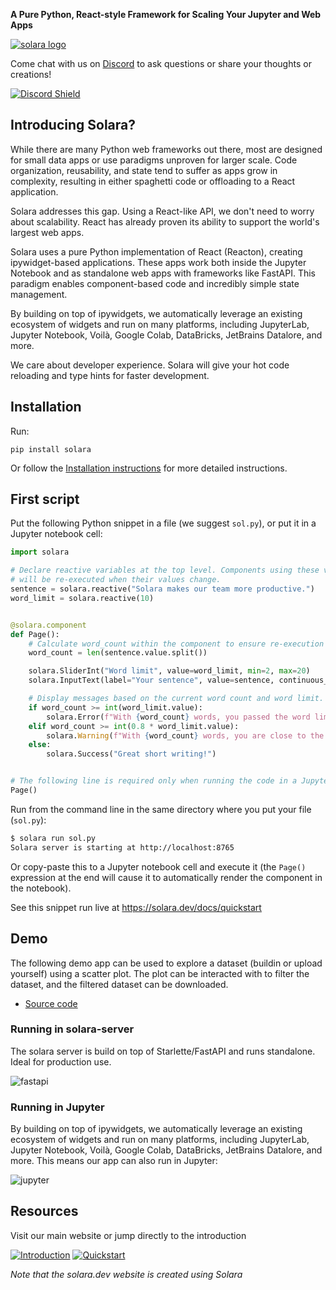**A Pure Python, React-style Framework for Scaling Your Jupyter and Web Apps**

[![solara logo](https://solara.dev/static/assets/images/logo.svg)](https://solara.dev)

Come chat with us on [Discord](https://discord.gg/T2nsHVxMQc) to ask questions or share your thoughts or creations!

[![Discord Shield](https://discordapp.com/api/guilds/1106593685241614489/widget.png?style=banner2)](https://discord.gg/T2nsHVxMQc)



## Introducing Solara?

While there are many Python web frameworks out there, most are designed for small data apps or use paradigms unproven for larger scale. Code organization, reusability, and state tend to suffer as apps grow in complexity, resulting in either spaghetti code or offloading to a React application.

Solara addresses this gap. Using a React-like API, we don't need to worry about scalability. React has already proven its ability to support the world's largest web apps.

Solara uses a pure Python implementation of React (Reacton), creating ipywidget-based applications. These apps work both inside the Jupyter Notebook and as standalone web apps with frameworks like FastAPI. This paradigm enables component-based code and incredibly simple state management.

By building on top of ipywidgets, we automatically leverage an existing ecosystem of widgets and run on many platforms, including JupyterLab, Jupyter Notebook, Voilà, Google Colab, DataBricks, JetBrains Datalore, and more.

We care about developer experience. Solara will give your hot code reloading and type hints for faster development.

## Installation

Run:
```
pip install solara
```

Or follow the [Installation instructions](https://solara.dev/docs/installing) for more detailed instructions.

## First script

Put the following Python snippet in a file (we suggest `sol.py`), or put it in a Jupyter notebook cell:

```python
import solara

# Declare reactive variables at the top level. Components using these variables
# will be re-executed when their values change.
sentence = solara.reactive("Solara makes our team more productive.")
word_limit = solara.reactive(10)


@solara.component
def Page():
    # Calculate word_count within the component to ensure re-execution when reactive variables change.
    word_count = len(sentence.value.split())

    solara.SliderInt("Word limit", value=word_limit, min=2, max=20)
    solara.InputText(label="Your sentence", value=sentence, continuous_update=True)

    # Display messages based on the current word count and word limit.
    if word_count >= int(word_limit.value):
        solara.Error(f"With {word_count} words, you passed the word limit of {word_limit.value}.")
    elif word_count >= int(0.8 * word_limit.value):
        solara.Warning(f"With {word_count} words, you are close to the word limit of {word_limit.value}.")
    else:
        solara.Success("Great short writing!")


# The following line is required only when running the code in a Jupyter notebook:
Page()
```

Run from the command line in the same directory where you put your file (`sol.py`):

```bash
$ solara run sol.py
Solara server is starting at http://localhost:8765
```

Or copy-paste this to a Jupyter notebook cell and execute it (the `Page()` expression at the end
will cause it to automatically render the component in the notebook).

See this snippet run live at https://solara.dev/docs/quickstart

## Demo

The following demo app can be used to explore a dataset (buildin or upload yourself) using
a scatter plot. The plot can be interacted with to filter the dataset, and the filtered dataset can
be downloaded.

 * [Source code](https://github.com/widgetti/solara/blob/master/solara/website/pages/apps/scatter.py)

### Running in solara-server

The solara server is build on top of Starlette/FastAPI and runs standalone. Ideal for production use.

![fastapi](https://global.discourse-cdn.com/standard11/uploads/jupyter/original/2X/9/9442fc70e2a1fcd201f4f900fa073698a1f8c937.gif)


### Running in Jupyter

By building on top of ipywidgets, we automatically leverage an existing ecosystem of widgets and run on many platforms, including JupyterLab, Jupyter Notebook, Voilà, Google Colab, DataBricks, JetBrains Datalore, and more. This means our app can also run in Jupyter:

![jupyter](https://global.discourse-cdn.com/standard11/uploads/jupyter/original/2X/8/8bc875c0c3845ae077168575a4f8a49cf1b35bc6.gif)

## Resources

Visit our main website or jump directly to the introduction

[![Introduction](https://dabuttonfactory.com/button.png?t=Introduction&f=Open+Sans-Bold&ts=20&tc=fff&hp=45&vp=12&c=8&bgt=unicolored&bgc=f19f41)](https://solara.dev/docs)
[![Quickstart](https://dabuttonfactory.com/button.png?t=Quickstart&f=Open+Sans-Bold&ts=20&tc=fff&hp=45&vp=12&c=8&bgt=unicolored&bgc=f19f41)](https://solara.dev/docs/quickstart)

*Note that the solara.dev website is created using Solara*
